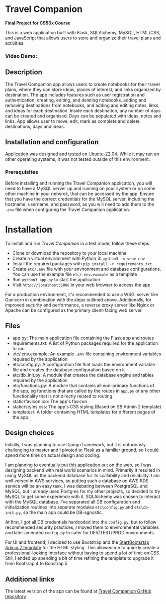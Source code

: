 # Travel Companion

**Final Project for CS50x Course**

This is a web application built with Flask, SQLAlchemy, MySQL, HTML/CSS, and JavaScript that allows users to store and organize their travel plans and activities.

### Video Demo:  <URL HERE>

## Description

The Travel Companion app allows users to create notebooks for their travel plans, where they can store ideas, places of interest, and links organized by destination. The app includes features such as user registration and authentication, creating, editing, and deleting notebooks, adding and removing destinations from notebooks, and adding and editing notes, links, and ideas for each destination.
Inside each destination, any number of days can be created and organised. Days can be populated with ideas, notes and links. App allows user to move, edit, mark as complete and delete destinations, days and ideas.


## Installation and configuration

Application was designed and tested on Ubuntu-22.04. While it may run on other operating systems, it was not tested outside of this environment.
### Prerequisites

Before installing and running the Travel Companion application, you will need to have a MySQL server up and running on your system or on some other machine in your netwrok, that can be accessed by the app.
Ensure that you have the correct credentials for the MySQL server, including the hostname, username, and password, as you will need to add them to the `.env` file when configuring the Travel Companion application.

# Installation

To install and run *Travel Companion* in a test mode, follow these steps:

- Clone or download the repository to your local machine
- Create a virtual environment with Python 3: `python3 -m venv env`
- Install the required packages with `pip install -r requirements.txt.`
- Create `etc/.env` file with your environment and database configurations. You can use the example file `etc/.env.example` as a template
- Run `python3 app.py` to start the application
- Visit `http://localhost:5000` in your web browser to access the app

For a production environment, it's recommended to use a WSGI server like Gunicorn in combination with the steps outlined above. Additionally, for improved security and performance, a reverse proxy server like Nginx or Apache can be configured as the primary client-facing web server.

## Files

- app.py: The main application file containing the Flask app and routes
- requirements.txt: A list of Python packages required for the application to run
- etc/.env.example: An example `.env` file containing environment variables required by the application
- etc/config.py: A configuration file that loads the environment variable file and creates the database configuration based on it
- etc/db_init.py: A module that creates the database engine and tables required by the application
- etc/functions.py: A module that contains all non-primary functions of the app, eg functions that are called by the routes in `app.py` or any other functionality that is not directly related to routing
- static/favicon.ico: The app's favicon
- static/styles.css: The app's CSS styling (Based on SB Admin 2 template)
- templates/: A folder containing HTML templates for different pages of the app

## Design choices

Initially, I was planning to use Django framework, but it is notoriously challenging to master and I pivoted to Flask as a familiar ground, so I could spend more time on actual design and coding.

I am planning to eventually put this application out on the web, so I was designing backend with real world scenarios in mind. Primarily it resulted in using MySQL as the backend database for its scalability and reliability. I am well versed in AWS services, so putting such a database on AWS RDS service will be an easy task. 
I was debating between PostgreSQL and MySQL, but I already used Postgres for my other projects, so decided to try MySQL to get some experience with it. SQLAlchemy was chosen to interact with the MySQL database. I’ve separated all DB configuration and initialization routines into separate modules `etc\config.py` and `etc\db-init.py`, so the main app could be DB-agnostic.

At first, I got all DB credentials hardcoded into the `config.py`, but to follow recommended security practices, I moved them to environmental variables and later amended `config.py` to cater for DEV/TEST/PROD environments. 

For UI and frontend, I decided to use Bootstrap and the [StartBootsrtap Admin 2 template](https://startbootstrap.com/theme/sb-admin-2) for the HTML styling. This allowed me to quickly create a professional-looking interface without having to spend a lot of time on CSS. Still, I ended up spending a bit of time refining the template to upgrade it from Bootsrap 4 to Boostrap 5.

## Additional links

The latest version of the app can be found at [Travel Companion GitHub repository](https://github.com/Hevsy/Travel-Companion)